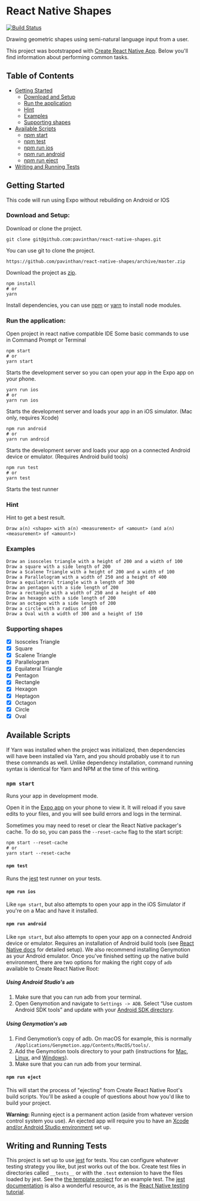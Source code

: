 # React Native Shapes

[![Build Status](https://travis-ci.org/pavinthan/react-native-shapes.svg?branch=master)](https://travis-ci.org/pavinthan/react-native-shapes)

Drawing geometric shapes using semi-natural language input from a user.

This project was bootstrapped with [Create React Native App](https://github.com/react-community/create-react-native-app).
Below you'll find information about performing common tasks.

## Table of Contents

- [Getting Started](#getting-started)
  - [Download and Setup](#download-and-setup)
  - [Run the application](#run-the-application)
  - [Hint](#hint)
  - [Examples](#examples)
  - [Supporting shapes](#supporting-shapes)
- [Available Scripts](#available-scripts)
  - [npm start](#npm-start)
  - [npm test](#npm-test)
  - [npm run ios](#npm-run-ios)
  - [npm run android](#npm-run-android)
  - [npm run eject](#npm-run-eject)
- [Writing and Running Tests](#writing-and-running-tests)

## Getting Started

This code will run using Expo without rebuilding on Android or IOS

### Download and Setup:

Download or clone the project.

```
git clone git@github.com:pavinthan/react-native-shapes.git
```

You can use git to clone the project.

```
https://github.com/pavinthan/react-native-shapes/archive/master.zip
```

Download the project as [zip](https://github.com/pavinthan/react-native-shapes/archive/master.zip).

```
npm install
# or
yarn
```

Install dependencies, you can use [npm](http://npmjs.com) or [yarn](https://yarnpkg.com) to install node modules.

### Run the application:

Open project in react native compatible IDE
Some basic commands to use in Command Prompt or Terminal

```
npm start
# or
yarn start
```

Starts the development server so you can open your app in the Expo app on your phone.

```
yarn run ios
# or
yarn run ios
```

Starts the development server and loads your app in an iOS simulator. (Mac only, requires Xcode)

```
npm run android
# or
yarn run android
```

Starts the development server and loads your app on a connected Android device or emulator. (Requires Android build tools)

```
npm run test
# or
yarn test
```

Starts the test runner

### Hint

Hint to get a best result.

```
Draw a(n) <shape> with a(n) <measurement> of <amount> (and a(n) <measurement> of <amount>)
```

### Examples

```
Draw an isosceles triangle with a height of 200 and a width of 100
Draw a square with a side length of 200
Draw a Scalene Triangle with a height of 200 and a width of 100
Draw a Parallelogram with a width of 250 and a height of 400
Draw a equilateral triangle with a length of 300
Draw an pentagon with a side length of 200
Draw a rectangle with a width of 250 and a height of 400
Draw an hexagon with a side length of 200
Draw an octagon with a side length of 200
Draw a circle with a radius of 100
Draw a Oval with a width of 300 and a height of 150
```

### Supporting shapes

- [x] Isosceles Triangle
- [x] Square
- [x] Scalene Triangle
- [x] Parallelogram
- [x] Equilateral Triangle
- [x] Pentagon
- [x] Rectangle
- [x] Hexagon
- [x] Heptagon
- [x] Octagon
- [x] Circle
- [x] Oval

## Available Scripts

If Yarn was installed when the project was initialized, then dependencies will have been installed via Yarn, and you should probably use it to run these commands as well. Unlike dependency installation, command running syntax is identical for Yarn and NPM at the time of this writing.

### `npm start`

Runs your app in development mode.

Open it in the [Expo app](https://expo.io) on your phone to view it. It will reload if you save edits to your files, and you will see build errors and logs in the terminal.

Sometimes you may need to reset or clear the React Native packager's cache. To do so, you can pass the `--reset-cache` flag to the start script:

```
npm start --reset-cache
# or
yarn start --reset-cache
```

#### `npm test`

Runs the [jest](https://github.com/facebook/jest) test runner on your tests.

#### `npm run ios`

Like `npm start`, but also attempts to open your app in the iOS Simulator if you're on a Mac and have it installed.

#### `npm run android`

Like `npm start`, but also attempts to open your app on a connected Android device or emulator. Requires an installation of Android build tools (see [React Native docs](https://facebook.github.io/react-native/docs/getting-started.html) for detailed setup). We also recommend installing Genymotion as your Android emulator. Once you've finished setting up the native build environment, there are two options for making the right copy of `adb` available to Create React Native Root:

##### Using Android Studio's `adb`

1.  Make sure that you can run adb from your terminal.
2.  Open Genymotion and navigate to `Settings -> ADB`. Select “Use custom Android SDK tools” and update with your [Android SDK directory](https://stackoverflow.com/questions/25176594/android-sdk-location).

##### Using Genymotion's `adb`

1.  Find Genymotion’s copy of adb. On macOS for example, this is normally `/Applications/Genymotion.app/Contents/MacOS/tools/`.
2.  Add the Genymotion tools directory to your path (instructions for [Mac](http://osxdaily.com/2014/08/14/add-new-path-to-path-command-line/), [Linux](http://www.computerhope.com/issues/ch001647.htm), and [Windows](https://www.howtogeek.com/118594/how-to-edit-your-system-path-for-easy-command-line-access/)).
3.  Make sure that you can run adb from your terminal.

#### `npm run eject`

This will start the process of "ejecting" from Create React Native Root's build scripts. You'll be asked a couple of questions about how you'd like to build your project.

**Warning:** Running eject is a permanent action (aside from whatever version control system you use). An ejected app will require you to have an [Xcode and/or Android Studio environment](https://facebook.github.io/react-native/docs/getting-started.html) set up.

## Writing and Running Tests

This project is set up to use [jest](https://facebook.github.io/jest/) for tests. You can configure whatever testing strategy you like, but jest works out of the box. Create test files in directories called `__tests__` or with the `.test` extension to have the files loaded by jest. See the [the template project](https://github.com/react-community/create-react-native-app/blob/master/react-native-scripts/template/App.test.js) for an example test. The [jest documentation](https://facebook.github.io/jest/docs/en/getting-started.html) is also a wonderful resource, as is the [React Native testing tutorial](https://facebook.github.io/jest/docs/en/tutorial-react-native.html).
